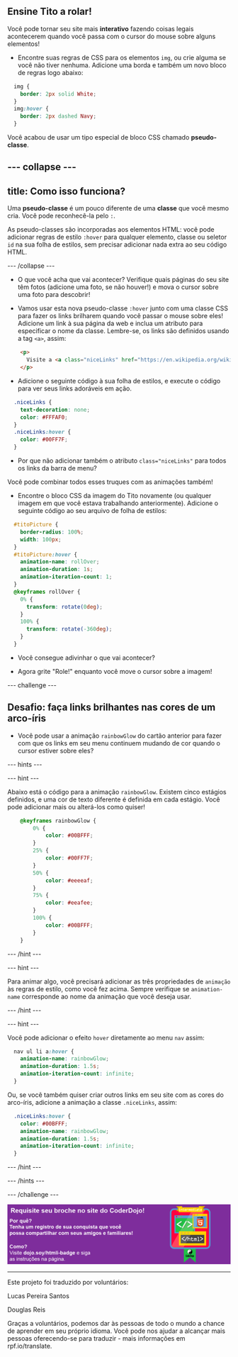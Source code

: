 ## Ensine Tito a rolar!

Você pode tornar seu site mais **interativo** fazendo coisas legais acontecerem quando você passa com o cursor do mouse sobre alguns elementos!

+ Encontre suas regras de CSS para os elementos `img`, ou crie alguma se você não tiver nenhuma. Adicione uma borda e também um novo bloco de regras logo abaixo:

```css
  img {
    border: 2px solid White;
  }
  img:hover {
    border: 2px dashed Navy;
  }
```

Você acabou de usar um tipo especial de bloco CSS chamado **pseudo-classe**.

--- collapse ---
---
title: Como isso funciona?
---

Uma **pseudo-classe** é um pouco diferente de uma **classe** que você mesmo cria. Você pode reconhecê-la pelo `:`.

As pseudo-classes são incorporadas aos elementos HTML: você pode adicionar regras de estilo `:hover` para qualquer elemento, classe ou seletor `id` na sua folha de estilos, sem precisar adicionar nada extra ao seu código HTML.

--- /collapse ---

+ O que você acha que vai acontecer? Verifique quais páginas do seu site têm fotos (adicione uma foto, se não houver!) e mova o cursor sobre uma foto para descobrir!

+ Vamos usar esta nova pseudo-classe `:hover` junto com uma classe CSS para fazer os links brilharem quando você passar o mouse sobre eles! Adicione um link à sua página da web e inclua um atributo para especificar o nome da classe. Lembre-se, os links são definidos usando a tag `<a>`, assim:

```html
    <p>
      Visite a <a class="niceLinks" href="https://en.wikipedia.org/wiki/Ireland">página da Wikipedia</a> para aprender ainda mais sobre a Irlanda!
    </p>
```

+ Adicione o seguinte código à sua folha de estilos, e execute o código para ver seus links adoráveis em ação.

```css
  .niceLinks {
    text-decoration: none;
    color: #FFFAF0;
  }
  .niceLinks:hover {
    color: #00FF7F;
  }
```

+ Por que não adicionar também o atributo `class="niceLinks"` para todos os links da barra de menu?

Você pode combinar todos esses truques com as animações também!

+ Encontre o bloco CSS da imagem do Tito novamente (ou qualquer imagem em que você estava trabalhando anteriormente). Adicione o seguinte código ao seu arquivo de folha de estilos:

```css
  #titoPicture {
    border-radius: 100%;
    width: 100px;
  }
  #titoPicture:hover {
    animation-name: rollOver;
    animation-duration: 1s;
    animation-iteration-count: 1;
  }
  @keyframes rollOver {
    0% {
      transform: rotate(0deg);
    }
    100% {
      transform: rotate(-360deg);
    }
  }
```

+ Você consegue adivinhar o que vai acontecer?

+ Agora grite "Role!" enquanto você move o cursor sobre a imagem!

--- challenge ---

## Desafio: faça links brilhantes nas cores de um arco-íris

+ Você pode usar a animação `rainbowGlow` do cartão anterior para fazer com que os links em seu menu continuem mudando de cor quando o cursor estiver sobre eles?

--- hints ---


--- hint ---

Abaixo está o código para a animação `rainbowGlow`. Existem cinco estágios definidos, e uma cor de texto diferente é definida em cada estágio. Você pode adicionar mais ou alterá-los como quiser!

```css
    @keyframes rainbowGlow {
        0% {
            color: #00BFFF;
        }
        25% {
            color: #00FF7F;
        }
        50% {
            color: #eeeeaf;
        }
        75% {
            color: #eeafee;
        }
        100% {
            color: #00BFFF;
        }
    }
```

--- /hint ---

--- hint ---

Para animar algo, você precisará adicionar as três propriedades de `animação` às regras de estilo, como você fez acima. Sempre verifique se `animation-name` corresponde ao nome da animação que você deseja usar.

--- /hint ---

--- hint ---

Você pode adicionar o efeito `hover` diretamente ao menu `nav` assim:

```css
  nav ul li a:hover {
    animation-name: rainbowGlow;
    animation-duration: 1.5s;
    animation-iteration-count: infinite;
  }
```

Ou, se você também quiser criar outros links em seu site com as cores do arco-íris, adicione a animação a classe `.niceLinks`, assim:

```css
  .niceLinks:hover {
    color: #00BFFF;
    animation-name: rainbowGlow;
    animation-duration: 1.5s;
    animation-iteration-count: infinite;
  }
```

--- /hint ---

--- /hints ---

--- /challenge ---

![](images/badge-footer-image-html-intermed.png)


***
Este projeto foi traduzido por voluntários:

Lucas Pereira Santos

Douglas Reis

Graças a voluntários, podemos dar às pessoas de todo o mundo a chance de aprender em seu próprio idioma. Você pode nos ajudar a alcançar mais pessoas oferecendo-se para traduzir - mais informações em rpf.io/translate.